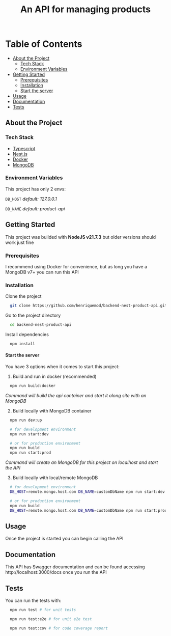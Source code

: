 <div align="center">
  <h1>An API for managing products</h1>
</div>

<br />

<!-- Table of Contents -->

# Table of Contents

- [About the Project](#about-the-project)
  - [Tech Stack](#tech-stack)
  - [Environment Variables](#environment-variables)
- [Getting Started](#getting-started)
  - [Prerequisites](#prerequisites)
  - [Installation](#installation)
  - [Start the server](#start-the-server)
- [Usage](#usage)
- [Documentation](#documentation)
- [Tests](#tests)

<!-- About the Project -->

## About the Project

<!-- TechStack -->

### Tech Stack

  <ul>
    <li><a href="https://www.typescriptlang.org/">Typescript</a></li>
    <li><a href="https://nestjs.com/">Nest.js</a></li>
    <li><a href="https://www.docker.com/">Docker</a></li>
    <li><a href="https://www.mongodb.com/">MongoDB</a></li>
  </ul>

<!-- Env Variables -->

### Environment Variables

This project has only 2 envs:

`DB_HOST` _default: 127.0.0.1_

`DB_NAME` _default: product-api_

<!-- Getting Started -->

## Getting Started

This project was builded with **NodeJS v21.7.3** but older versions should work just fine

<!-- Prerequisites -->

### Prerequisites

I recommend using Docker for convenience, but as long you have a MongoDB v7+ you can run this API

<!-- Installation -->

### Installation

Clone the project

```bash
  git clone https://github.com/henriquemod/backend-nest-product-api.git
```

Go to the project directory

```bash
  cd backend-nest-product-api
```

Install dependencies

```bash
  npm install
```

#### Start the server

You have 3 options when it comes to start this project:

1. Build and run in docker (recommended)

```bash
  npm run build:docker
```

_Command will build the api container and start it along site with an MongoDB_

2. Build locally with MongoDB container

```bash
  npm run dev:up

  # for development environment
  npm run start:dev

  # or for production environment
  npm run build
  npm run start:prod
```

_Command will create an MongoDB for this project on localhost and start the API_

3. Build locally with local/remote MongoDB

```bash
  # for development environment
  DB_HOST=remote.mongo.host.com DB_NAME=customDbName npm run start:dev

  # or for production environment
  npm run build
  DB_HOST=remote.mongo.host.com DB_NAME=customDbName npm run start:prod
```

<!-- Usage -->

## Usage

Once the project is started you can begin calling the API

<!-- Documentation -->

## Documentation

This API has Swagger documentation and can be found accessing http://localhost:3000/docs once you run the API

<!-- Tests -->

## Tests

You can run the tests with:

```bash
  npm run test # for unit tests
```

```bash
  npm run test:e2e # for unit e2e test
```

```bash
  npm run test:cov # for code coverage report
```
